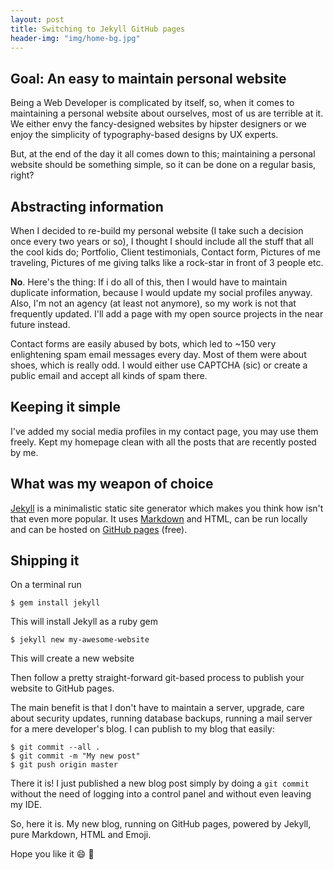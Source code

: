 ```yaml
---
layout: post
title: Switching to Jekyll GitHub pages
header-img: "img/home-bg.jpg"
---
```


## Goal: An easy to maintain personal website

Being a Web Developer is complicated by itself, so, when it comes to maintaining a personal website about ourselves, most of us are terrible at it. We either envy the fancy-designed websites by hipster designers or we enjoy the simplicity of typography-based designs by UX experts.

But, at the end of the day it all comes down to this; maintaining a personal website should be something simple, so it can be done on a regular basis, right?

## Abstracting information

When I decided to re-build my personal website (I take such a decision once every two years or so), I thought I should include all the stuff that all the cool kids do; Portfolio, Client testimonials, Contact form, Pictures of me traveling, Pictures of me giving talks like a rock-star in front of 3 people etc.

**No**. Here's the thing: If i do all of this, then I would have to maintain duplicate information, because I would update my social profiles anyway. Also, I'm not an agency (at least not anymore), so my work is not that frequently updated. I'll add a page with my open source projects in the near future instead.

Contact forms are easily abused by bots, which led to ~150 very enlightening spam email messages every day. Most of them were about shoes, which is really odd. I would either use CAPTCHA (sic) or create a public email and accept all kinds of spam there.

## Keeping it simple
I've added my social media profiles in my contact page, you may use them freely. Kept my homepage clean with all the posts that are recently posted by me.

## What was my weapon of choice
[Jekyll](http://jekyllrb.com "Jekyll") is a minimalistic static site generator which makes you think how isn't that even more popular. It uses [Markdown](http://daringfireball.net/projects/markdown/syntax "Markdown syntax") and HTML, can be run locally and can be hosted on [GitHub pages](https://pages.github.com) (free).

## Shipping it
On a terminal run

```
$ gem install jekyll
```
This will install Jekyll as a ruby gem

```
$ jekyll new my-awesome-website
```
This will create a new website

Then follow a pretty straight-forward git-based process to publish your website to GitHub pages.

The main benefit is that I don't have to maintain a server, upgrade, care about security updates, running database backups, running a mail server for a mere developer's blog. I can publish to my blog that easily:

```
$ git commit --all .
$ git commit -m "My new post"
$ git push origin master
```

There it is! I just published a new blog post simply by doing a `git commit` without the need of logging into a control panel and without even leaving my IDE.

So, here it is. My new blog, running on GitHub pages, powered by Jekyll, pure Markdown, HTML and Emoji.

Hope you like it :smile: :beer:
